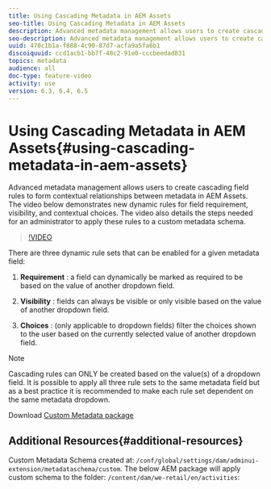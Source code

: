 ```yaml
---
title: Using Cascading Metadata in AEM Assets
seo-title: Using Cascading Metadata in AEM Assets
description: Advanced metadata management allows users to create cascading field rules to form contextual relationships between metadata in AEM Assets. The video below demonstrates new dynamic rules for field requirement, visibility, and contextual choices. The video also details the steps needed for an administrator to apply these rules to a custom metadata schema.
seo-description: Advanced metadata management allows users to create cascading field rules to form contextual relationships between metadata in AEM Assets. The video below demonstrates new dynamic rules for field requirement, visibility, and contextual choices. The video also details the steps needed for an administrator to apply these rules to a custom metadata schema.
uuid: 470c1b1a-f888-4c90-87d7-acfa9a5fa6b1
discoiquuid: ccd1acb1-bb7f-48c2-91e0-cccbeedad831
topics: metadata 
audience: all
doc-type: feature-video
activity: use
version: 6.3, 6.4, 6.5
---
```


# Using Cascading Metadata in AEM Assets{#using-cascading-metadata-in-aem-assets}

Advanced metadata management allows users to create cascading field rules to form contextual relationships between metadata in AEM Assets. The video below demonstrates new dynamic rules for field requirement, visibility, and contextual choices. The video also details the steps needed for an administrator to apply these rules to a custom metadata schema.

>[!VIDEO](https://video.tv.adobe.com/v/20702/?quality=9)

There are three dynamic rule sets that can be enabled for a given metadata field:

1. **Requirement** : a field can dynamically be marked as required to be based on the value of another dropdown field.

2. **Visibility** : fields can always be visible or only visible based on the value of another dropdown field.

3. **Choices** : (only applicable to dropdown fields) filter the choices shown to the user based on the currently selected value of another dropdown field.

>[!NOTE]
>
>Cascading rules can ONLY be created based on the value(s) of a dropdown field. It is possible to apply all three rule sets to the same metadata field but as a best practice it is recommended to make each rule set dependent on the same metadata dropdown.

Download [Custom Metadata package](assets/cascade-metadata-values-001.zip)

## Additional Resources{#additional-resources}

Custom Metadata Schema created at: `/conf/global/settings/dam/adminui-extension/metadataschema/custom`. The below AEM package will apply custom schema to the folder: `/content/dam/we-retail/en/activities`:

